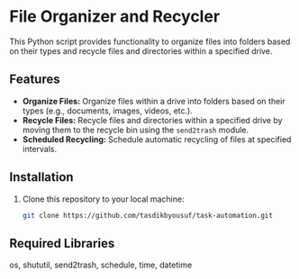 # File Organizer and Recycler

This Python script provides functionality to organize files into folders based on their types and recycle files and directories within a specified drive.

## Features

- **Organize Files:** Organize files within a drive into folders based on their types (e.g., documents, images, videos, etc.).
- **Recycle Files:** Recycle files and directories within a specified drive by moving them to the recycle bin using the `send2trash` module.
- **Scheduled Recycling:** Schedule automatic recycling of files at specified intervals.

## Installation

1. Clone this repository to your local machine:

   ```bash
   git clone https://github.com/tasdikbyousuf/task-automation.git

## Required Libraries
os, shututil, send2trash, schedule, time, datetime
